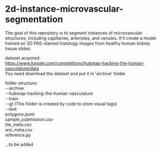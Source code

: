 # 2d-instance-microvascular-segmentation
The goal of this repository is to segment instances of microvascular structures, including capillaries, arterioles, and venules. It'll create a model trained on 2D PAS-stained histology images from healthy human kidney tissue slides.

dataset acquired:  
https://www.kaggle.com/competitions/hubmap-hacking-the-human-vasculature/data   
You need download the dataset and put it in 'archive' folder  

folder structure:  
--archive  
  --hubmap-hacking-the-human-vasculature  
    --train  
    --gt (This folder is created by code to store visual tags)  
    --test  
    polygons.jsonl  
    sample_submission.csv  
    tile_meta.csv  
    wsi_meta.csv  
reference.py  
  
…to be added  
    